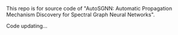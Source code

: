 This repo is for source code of "AutoSGNN: Automatic Propagation Mechanism Discovery for Spectral Graph Neural Networks".

Code updating...
